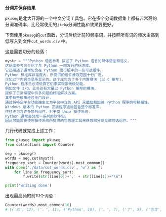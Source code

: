 **分词并保存结果**

`pkuseg`是北大开源的一个中文分词工具包。它在多个分词数据集上都有非常高的分词准确率，比经常使用的`jieba`分词性能和效果要更好。

下面使用`pkuseg`的`cut`函数，分词后统计前10频率词，并按照所有词的频次由高到低写入到文件`cut_words.csv` 中。

这是需要切分的段落：
```python
mystr = """Python 语言参考 描述了 Python 语言的具体语法和语义，
这份库参考则介绍了与 Python 一同发行的标准库。
它还描述了通常包含在 Python 发行版中的一些可选组件。
Python 标准库非常庞大，所提供的组件涉及范围十分广泛，
正如以下内容目录所显示的。这个库包含了多个内置模块 (以 C 编写)，
Python 程序员必须依靠它们来实现系统级功能，
例如文件 I/O，此外还有大量以 Python 编写的模块，
提供了日常编程中许多问题的标准解决方案。
其中有些模块经过专门设计，
通过将特定平台功能抽象化为平台中立的 API 来鼓励和加强 Python 程序的可移植性。
Windows 版本的 Python 安装程序通常包含整个标准库，
往往还包含许多额外组件。对于类 Unix 操作系统，
Python 通常会分成一系列的软件包，
因此可能需要使用操作系统所提供的包管理工具来获取部分或全部可选组件。"""
```

几行代码就完成上述工作：

```python
from pkuseg import pkuseg
from collections import Counter

seg = pkuseg()
words = seg.cut(mystr)
frequency_sort = Counter(words).most_common()
with open('./data/cut_words.csv', 'w') as f:
    for line in frequency_sort:
        f.write(str(line[0])+',' + str(line[1])+"\n")

print('writing done')
```

出现最高频的前10个词语：
```python
Counter(words).most_common(10)
# [('的', 12), ('，', 11), ('Python', 10), ('。', 7), ('了', 5), ('包含', 4), ('组件', 4), ('标准库', 3), ('通常', 3), ('所', 3)]
```
